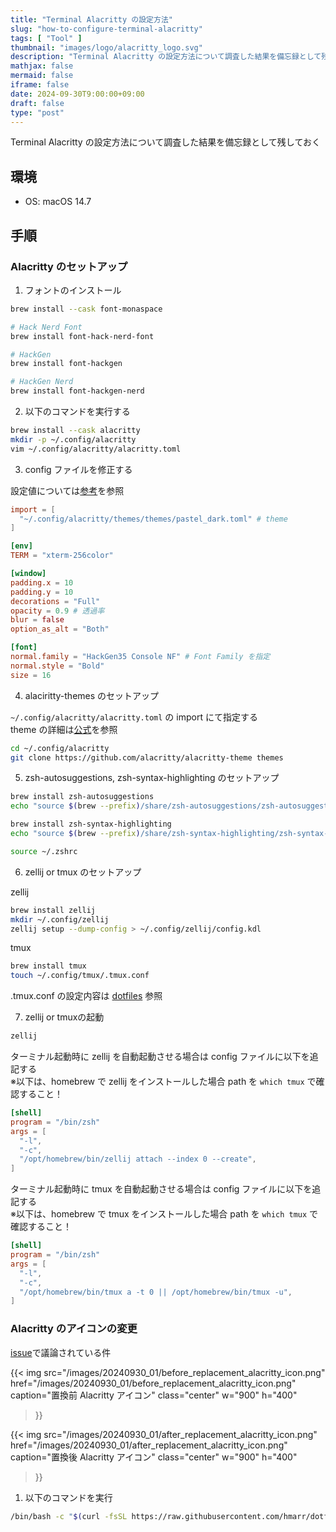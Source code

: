 ```yaml
---
title: "Terminal Alacritty の設定方法"
slug: "how-to-configure-terminal-alacritty"
tags: [ "Tool" ]
thumbnail: "images/logo/alacritty_logo.svg"
description: "Terminal Alacritty の設定方法について調査した結果を備忘録として残しておく"
mathjax: false
mermaid: false
iframe: false
date: 2024-09-30T9:00:00+09:00
draft: false
type: "post"
---
```


Terminal Alacritty の設定方法について調査した結果を備忘録として残しておく

## 環境

* OS: macOS 14.7

## 手順

### Alacritty のセットアップ

1. フォントのインストール

```bash
brew install --cask font-monaspace

# Hack Nerd Font
brew install font-hack-nerd-font

# HackGen
brew install font-hackgen

# HackGen Nerd
brew install font-hackgen-nerd
```

2. 以下のコマンドを実行する

```bash
brew install --cask alacritty
mkdir -p ~/.config/alacritty
vim ~/.config/alacritty/alacritty.toml
```

3. config ファイルを修正する

設定値については[参考](https://alacritty.org/config-alacritty.html)を参照

```bash:~/.config/alacritty/alacritty.toml
import = [
  "~/.config/alacritty/themes/themes/pastel_dark.toml" # theme
]

[env]
TERM = "xterm-256color"

[window]
padding.x = 10
padding.y = 10
decorations = "Full"
opacity = 0.9 # 透過率
blur = false
option_as_alt = "Both"

[font]
normal.family = "HackGen35 Console NF" # Font Family を指定
normal.style = "Bold"
size = 16
```

4. alaciritty-themes のセットアップ

`~/.config/alacritty/alacritty.toml` の import にて指定する  
theme の詳細は[公式](https://github.com/alacritty/alacritty-theme)を参照

```bash
cd ~/.config/alacritty
git clone https://github.com/alacritty/alacritty-theme themes
```

5. zsh-autosuggestions, zsh-syntax-highlighting のセットアップ

```bash
brew install zsh-autosuggestions
echo "source $(brew --prefix)/share/zsh-autosuggestions/zsh-autosuggestions.zsh" >> ~/.zshrc

brew install zsh-syntax-highlighting
echo "source $(brew --prefix)/share/zsh-syntax-highlighting/zsh-syntax-highlighting.zsh" >> ~/.zshrc

source ~/.zshrc
```

6. zellij or tmux のセットアップ

zellij

```bash
brew install zellij
mkdir ~/.config/zellij
zellij setup --dump-config > ~/.config/zellij/config.kdl
```

tmux

```bash
brew install tmux
touch ~/.config/tmux/.tmux.conf
```

.tmux.conf の設定内容は [dotfiles](https://github.com/kkawazoe/dotfiles/blob/master/.config/tmux/.tmux.conf) 参照

7. zellij or tmuxの起動

```bash
zellij
```

ターミナル起動時に zellij を自動起動させる場合は config ファイルに以下を追記する  
※以下は、homebrew で zellij をインストールした場合 path を `which tmux` で確認すること！

```bash:~/.config/alacritty/alacritty.toml
[shell]
program = "/bin/zsh"
args = [
  "-l",
  "-c",
  "/opt/homebrew/bin/zellij attach --index 0 --create",
]
```

ターミナル起動時に tmux を自動起動させる場合は config ファイルに以下を追記する  
※以下は、homebrew で tmux をインストールした場合 path を `which tmux` で確認すること！

```bash:~/.config/alacritty/alacritty.toml
[shell]
program = "/bin/zsh"
args = [
  "-l",
  "-c",
  "/opt/homebrew/bin/tmux a -t 0 || /opt/homebrew/bin/tmux -u",
]
```

### Alacritty のアイコンの変更

[issue](https://github.com/alacritty/alacritty/issues/3926)で議論されている件

{{<
  img
    src="/images/20240930_01/before_replacement_alacritty_icon.png"
    href="/images/20240930_01/before_replacement_alacritty_icon.png"
    caption="置換前 Alacritty アイコン"
    class="center"
    w="900"
    h="400"
>}}

{{<
  img
    src="/images/20240930_01/after_replacement_alacritty_icon.png"
    href="/images/20240930_01/after_replacement_alacritty_icon.png"
    caption="置換後 Alacritty アイコン"
    class="center"
    w="900"
    h="400"
>}}

1. 以下のコマンドを実行

```bash
/bin/bash -c "$(curl -fsSL https://raw.githubusercontent.com/hmarr/dotfiles/refs/heads/main/bin/update-alacritty-icon.sh)"
```

